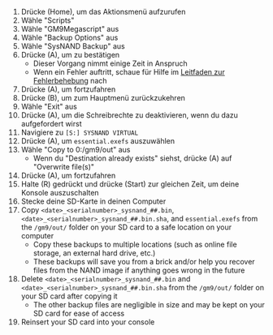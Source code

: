1. Drücke (Home), um das Aktionsmenü aufzurufen
2. Wähle "Scripts"
3. Wähle "GM9Megascript" aus
4. Wähle "Backup Options" aus
5. Wähle "SysNAND Backup" aus
6. Drücke (A), um zu bestätigen
   - Dieser Vorgang nimmt einige Zeit in Anspruch
   - Wenn ein Fehler auftritt, schaue für Hilfe im [Leitfaden zur Fehlerbehebung](troubleshooting-finalizing-setup.html) nach
7. Drücke (A), um fortzufahren
8. Drücke (B), um zum Hauptmenü zurückzukehren
9. Wähle "Exit" aus
10. Drücke (A), um die Schreibrechte zu deaktivieren, wenn du dazu aufgefordert wirst
11. Navigiere zu `[S:] SYSNAND VIRTUAL`
12. Drücke (A), um `essential.exefs` auszuwählen
13. Wähle "Copy to 0:/gm9/out" aus
    - Wenn du "Destination already exists" siehst, drücke (A) auf "Overwrite file(s)"
14. Drücke (A), um fortzufahren
15. Halte (R) gedrückt und drücke (Start) zur gleichen Zeit, um deine Konsole auszuschalten
16. Stecke deine SD-Karte in deinen Computer
17. Copy `<date>_<serialnumber>_sysnand_##.bin`, `<date>_<serialnumber>_sysnand_##.bin.sha`, and `essential.exefs` from the `/gm9/out/` folder on your SD card to a safe location on your computer
    - Copy these backups to multiple locations (such as online file storage, an external hard drive, etc.)
    - These backups will save you from a brick and/or help you recover files from the NAND image if anything goes wrong in the future
18. Delete `<date>_<serialnumber>_sysnand_##.bin` and `<date>_<serialnumber>_sysnand_##.bin.sha` from the `/gm9/out/` folder on your SD card after copying it
    - The other backup files are negligible in size and may be kept on your SD card for ease of access
19. Reinsert your SD card into your console
